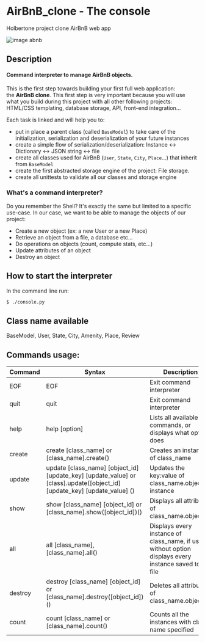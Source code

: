 # AirBnB_clone - The console
Holbertone project clone AirBnB web app

![image abnb](https://camo.githubusercontent.com/a0c52a69dc410e983b8c63fa4aa57e83cb4157cd/68747470733a2f2f73332e616d617a6f6e6177732e636f6d2f696e7472616e65742d70726f6a656374732d66696c65732f686f6c626572746f6e7363686f6f6c2d6869676865722d6c6576656c5f70726f6772616d6d696e672b2f3236332f4842544e2d68626e622d46696e616c2e706e67)

## Description

#### Command interpreter to manage AirBnB objects.

This is the first step towards building your first full web application: the **AirBnB clone**. This first step is very important because you will use what you build during this project with all other following projects: HTML/CSS templating, database storage, API, front-end integration... 

Each task is linked and will help you to:

-   put in place a parent class (called `BaseModel`) to take care of the initialization, serialization and deserialization of your future instances
-   create a simple flow of serialization/deserialization: Instance <-> Dictionary <-> JSON string <-> file
-   create all classes used for AirBnB (`User`, `State`, `City`, `Place`...) that inherit from `BaseModel`
-   create the first abstracted storage engine of the project: File storage. 
-   create all unittests to validate all our classes and storage engine

### What's a command interpreter?

Do you remember the Shell? It's exactly the same but limited to a specific use-case. In our case, we want to be able to manage the objects of our project:

-   Create a new object (ex: a new User or a new Place)
-   Retrieve an object from a file, a database etc...
-   Do operations on objects (count, compute stats, etc...)
-   Update attributes of an object
-   Destroy an object

## How to start the interpreter

In the command line run:
```sh
$ ./console.py
```
## Class name available
BaseModel, User, State, City, Amenity, Place, Review

## Commands usage:

| Command | Syntax | Description | 
| ------ | ------ | ------ |
| EOF | EOF | Exit command interpreter |
| quit | quit | Exit command interpreter |
| help | help [option] | Lists all available commands, or displays what option does|
| create | create [class_name] or [class_name].create() | Creates an instance of class_name |
| update | update [class_name] [object_id] [update_key] [update_value] or [class].update([object_id] [update_key] [update_value] \()| Updates the key:value of class_name.object_id instance |
| show | show [class_name] [object_id] or [class_name].show([object_id])\() | Displays all attributes of class_name.object_id |
| all | all [class_name], [class_name].all\() | Displays every instance of class_name, if used without option displays every instance saved to the file |
| destroy | destroy [class_name] [object_id] or [class_name].destroy([object_id])\() | Deletes all attributes of class_name.object_id |
| count | count [class_name] or [class_name].count\() | Counts all the instances with class name specified |
